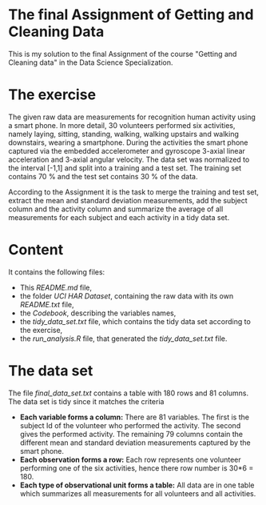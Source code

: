 # The final Assignment of Getting and Cleaning Data

This is my solution to the final Assignment of the course "Getting and Cleaning
data" in the Data Science Specialization.

# The exercise
The given raw data are measurements for recognition human activity using a smart phone. In more detail, 30 volunteers performed six activities, namely laying, sitting, standing, walking, walking upstairs and walking downstairs, wearing a smartphone. During the activities the smart phone captured via the embedded accelerometer and gyroscope 3-axial linear acceleration and 3-axial angular velocity. The data set was normalized to the interval [-1,1] and split into a training and a test set. The training set contains 70 %  and the test set contains 30 % of the data.

According to the Assignment it is the task to merge the training and test set, extract the mean and standard deviation measurements, add the subject column and the activity column and summarize the average of all measurements for each subject and each activity in a tidy data set.

# Content

It contains the following files:
- This *README.md* file,  
- the folder *UCI HAR Dataset*, containing the raw data with its own *README.txt* file,  
- the *Codebook*, describing the variables names,  
- the *tidy_data_set.txt* file, which contains the tidy data set according to the
exercise,  
- the *run_analysis.R* file, that generated the *tidy_data_set.txt* file.

# The data set

The file *final_data_set.txt* contains a table with 180 rows and 81 columns.
The data set is tidy since it matches the criteria
- **Each variable forms a column:** There are 81 variables. The first is the subject Id of the volunteer who performed the activity. The second gives the performed activity. The remaining 79 columns contain the different mean and standard deviation measurements captured by the smart phone.  
- **Each observation forms a row:** Each row represents one volunteer performing one of the six activities, hence there row number is 30*6 = 180.  
- **Each type of observational unit forms a table:** All data are in one table which summarizes all measurements for all volunteers and all activities.